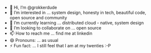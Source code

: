 - 👋 Hi, I’m @grokkerdude
- 👀 I’m interested in ... system design, honesty in tech, beautiful code, open source and community
- 🌱 I’m currently learning ... distributed cloud - native, system design
- 💞️ I’m looking to collaborate on ... open source
- 📫 How to reach me ... find me at linkedin 
- 😄 Pronouns: ... as usual 
- ⚡ Fun fact: ... I still feel that I am at my twenties :-P

<!---
grokkerdude/grokkerdude is a ✨ special ✨ repository because its `README.md` (this file) appears on your GitHub profile.
You can click the Preview link to take a look at your changes.
--->

